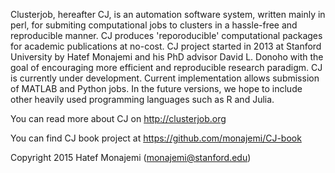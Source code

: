 Clusterjob, hereafter CJ, is an automation software system, written mainly in perl, for submiting 
computational jobs to clusters in a hassle-free and reproducible manner.
CJ produces 'reporoducible' computational packages for academic 
publications at no-cost. CJ project started in 2013 at Stanford University by Hatef Monajemi and his PhD advisor David L. Donoho with the goal of encouraging  more efficient and reproducible research paradigm. 
CJ is currently under development. Current implementation allows submission of MATLAB and Python jobs. 
In the future versions, we hope to include other heavily used programming languages 
such as R and Julia. 

You can read more about CJ on http://clusterjob.org

You can find CJ book project at https://github.com/monajemi/CJ-book  

Copyright 2015 Hatef Monajemi (monajemi@stanford.edu)


